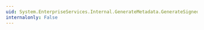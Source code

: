 ```yaml
---
uid: System.EnterpriseServices.Internal.GenerateMetadata.GenerateSigned(System.String,System.String,System.Boolean,System.String@)
internalonly: False
---
```

